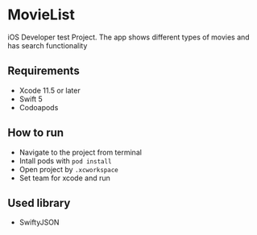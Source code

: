 # MovieList
iOS Developer test Project. The app shows different types of movies and has search functionality

## Requirements
* Xcode 11.5 or later
* Swift 5
* Codoapods


## How to run
* Navigate to the project from terminal
* Intall pods with `pod install`
* Open project by `.xcworkspace`
* Set team for xcode and run


## Used library
* SwiftyJSON

